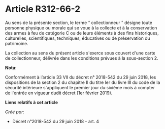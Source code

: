 # Article R312-66-2

Au sens de la présente section, le terme “ collectionneur ” désigne toute personne physique ou morale qui se voue à la
collecte et à la conservation des armes à feu de catégorie C ou de leurs éléments à des fins historiques, culturelles,
scientifiques, techniques, éducatives ou de préservation du patrimoine.

La collection au sens du présent article s'exerce sous couvert d'une carte de collectionneur, délivrée dans les conditions
prévues à la sous-section 2.

**Nota:**

Conformément à l’article 33 VII du décret n° 2018-542 du 29 juin 2018, les dispositions de la section 2 du chapitre II du
titre Ier du livre III du code de la sécurité intérieure s'appliquent le premier jour du sixième mois à compter de l'entrée
en vigueur dudit décret (1er février 2019).

**Liens relatifs à cet article**

_Créé par_:

  - Décret n°2018-542 du 29 juin 2018 - art. 4
